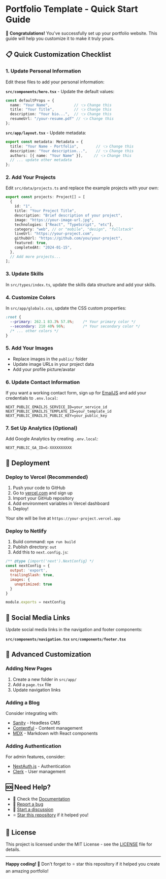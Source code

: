 # Portfolio Template - Quick Start Guide

🎉 **Congratulations!** You've successfully set up your portfolio website. This guide will help you customize it to make it truly yours.

## 📋 Quick Customization Checklist

### 1. Update Personal Information

Edit these files to add your personal information:

**`src/components/hero.tsx`** - Update the default values:
```typescript
const defaultProps = {
  name: "Your Name",           // 👈 Change this
  title: "Your Title",         // 👈 Change this  
  description: "Your bio...",  // 👈 Change this
  resumeUrl: "/your-resume.pdf" // 👈 Change this
};
```

**`src/app/layout.tsx`** - Update metadata:
```typescript
export const metadata: Metadata = {
  title: "Your Name - Portfolio",        // 👈 Change this
  description: "Your description...",    // 👈 Change this
  authors: [{ name: "Your Name" }],     // 👈 Change this
  // ... update other metadata
};
```

### 2. Add Your Projects

Edit `src/data/projects.ts` and replace the example projects with your own:

```typescript
export const projects: Project[] = [
  {
    id: "1",
    title: "Your Project Title",
    description: "Brief description of your project",
    image: "https://your-image-url.jpg",
    technologies: ["React", "TypeScript", "etc"],
    category: "web", // or "mobile", "design", "fullstack"
    liveUrl: "https://your-project.com",
    githubUrl: "https://github.com/you/your-project",
    featured: true,
    completedAt: "2024-01-15",
  },
  // Add more projects...
];
```

### 3. Update Skills

In `src/types/index.ts`, update the skills data structure and add your skills.

### 4. Customize Colors

In `src/app/globals.css`, update the CSS custom properties:

```css
:root {
  --primary: 262.1 83.3% 57.8%;    /* Your primary color */
  --secondary: 210 40% 96%;        /* Your secondary color */
  /* ... other colors */
}
```

### 5. Add Your Images

- Replace images in the `public/` folder
- Update image URLs in your project data
- Add your profile picture/avatar

### 6. Update Contact Information

If you want a working contact form, sign up for [EmailJS](https://www.emailjs.com/) and add your credentials to `.env.local`:

```env
NEXT_PUBLIC_EMAILJS_SERVICE_ID=your_service_id
NEXT_PUBLIC_EMAILJS_TEMPLATE_ID=your_template_id
NEXT_PUBLIC_EMAILJS_PUBLIC_KEY=your_public_key
```

### 7. Set Up Analytics (Optional)

Add Google Analytics by creating `.env.local`:

```env
NEXT_PUBLIC_GA_ID=G-XXXXXXXXXX
```

## 🚀 Deployment

### Deploy to Vercel (Recommended)

1. Push your code to GitHub
2. Go to [vercel.com](https://vercel.com) and sign up
3. Import your GitHub repository
4. Add environment variables in Vercel dashboard
5. Deploy!

Your site will be live at `https://your-project.vercel.app`

### Deploy to Netlify

1. Build command: `npm run build`
2. Publish directory: `out`
3. Add this to `next.config.js`:

```javascript
/** @type {import('next').NextConfig} */
const nextConfig = {
  output: 'export',
  trailingSlash: true,
  images: {
    unoptimized: true
  }
}

module.exports = nextConfig
```

## 📱 Social Media Links

Update social media links in the navigation and footer components:

**`src/components/navigation.tsx`**
**`src/components/footer.tsx`**

## 🔧 Advanced Customization

### Adding New Pages

1. Create a new folder in `src/app/`
2. Add a `page.tsx` file
3. Update navigation links

### Adding a Blog

Consider integrating with:
- [Sanity](https://www.sanity.io/) - Headless CMS
- [Contentful](https://www.contentful.com/) - Content management
- [MDX](https://mdxjs.com/) - Markdown with React components

### Adding Authentication

For admin features, consider:
- [NextAuth.js](https://next-auth.js.org/) - Authentication
- [Clerk](https://clerk.dev/) - User management

## 🆘 Need Help?

- 📖 Check the [Documentation](DOCS.md)
- 🐛 [Report a bug](https://github.com/Studio-Nullbyte/template-portfolio/issues)
- 💬 [Start a discussion](https://github.com/Studio-Nullbyte/template-portfolio/discussions)
- ⭐ [Star this repository](https://github.com/Studio-Nullbyte/template-portfolio) if it helped you!

## 📄 License

This project is licensed under the MIT License - see the [LICENSE](LICENSE) file for details.

---

**Happy coding! 🎉** Don't forget to ⭐ star this repository if it helped you create an amazing portfolio!
